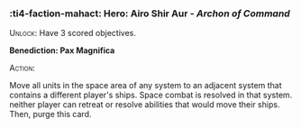 ### :ti4-faction-mahact: **Hero**: Airo Shir Aur - _Archon of Command_

<span style="font-variant:small-caps;">Unlock</span>: Have 3 scored objectives.

**Benediction: Pax Magnifica**

<span style="font-variant:small-caps;"><span style="font-variant:small-caps;">Action:</span></span>

Move all units in the space area of any system to an adjacent system that contains a different player's ships. Space combat is resolved in that system. neither player can retreat or resolve abilities that would move their ships. Then, purge this card.
